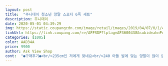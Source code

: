 ```yaml
---
layout: post 
title:  "주니데이 청소년 양말 스포티 6족 세트" 
description: 주니데이  ..
date: 2020-05-01 04:39:29 
img: https://static.coupangcdn.com/image/retail/images/2019/04/07/0/1/4e34148e-3dd6-4c7d-a5d0-7a75ae27c0fe.jpg 
linkUrl: https://link.coupang.com/re/AFFSDP?lptag=AF3600438&subid=ahnPublicAsk&pageKey=207151754&itemId=612686025&vendorItemId=4607570667&traceid=V0-113-47e3ba0875b80469 
categories: [1005] 
color: AAD34A 
price: 9900 
author: Ask View Shop 
cont:  "●구매후기●<br/>235cm인 저에게 맞네요<br/>240 아들 발에 맞는 양말이 많이 없어서 찾다가 구매했어요 아이가 맘에 들어하네요<br/>260cm까지여서 아들 신기려고 주문했는데 작아요<br/>얇아서 그런지 피부가 비치지만 이뻐요<br/>열살짜리 남자아이 양말로 구매했는데 쫀쫀하니 좋아요!! 보풀도 안 일어나고 천도 괜찮네요.<br/><br/>" 
---
```

